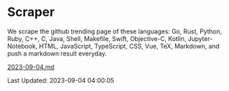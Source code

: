 # Scraper

We scrape the github trending page of these languages: Go, Rust, Python, Ruby, C++, C, Java, Shell, Makefile, Swift, Objective-C, Kotlin, Jupyter-Notebook, HTML, JavaScript, TypeScript, CSS, Vue, TeX, Markdown, and push a markdown result everyday.

[2023-09-04.md](https://github.com/yangwenmai/github-trending-backup/blob/master/2023-09-04.md)

Last Updated: 2023-09-04 04:00:05